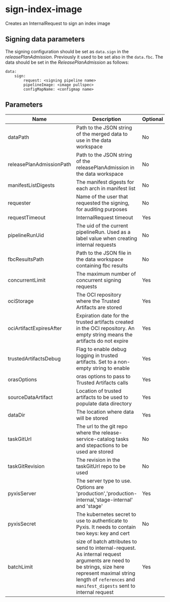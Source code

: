 # sign-index-image

Creates an InternalRequest to sign an index image

## Signing data parameters

 The signing configuration should be set as `data.sign` in the _releasePlanAdmission_. Previously it used to be
 set also in the `data.fbc`. The data should be set in the _ReleasePlanAdmission_ as follows:

```
data:
    sign:
        request: <signing pipeline name>
        pipelineImage: <image pullspec>
        configMapName: <configmap name>
```

## Parameters

| Name                     | Description                                                                                                                                                                                                           | Optional | Default value        |
|--------------------------|-----------------------------------------------------------------------------------------------------------------------------------------------------------------------------------------------------------------------|----------|----------------------|
| dataPath                 | Path to the JSON string of the merged data to use in the data workspace                                                                                                                                               | No       | -                    |
| releasePlanAdmissionPath | Path to the JSON string of the releasePlanAdmission in the data workspace                                                                                                                                             | No       | -                    |
| manifestListDigests      | The manifest digests for each arch in manifest list                                                                                                                                                                   | No       | -                    |
| requester                | Name of the user that requested the signing, for auditing purposes                                                                                                                                                    | No       | -                    |
| requestTimeout           | InternalRequest timeout                                                                                                                                                                                               | Yes      | 1800                 |
| pipelineRunUid           | The uid of the current pipelineRun. Used as a label value when creating internal requests                                                                                                                             | No       | -                    |
| fbcResultsPath           | Path to the JSON file in the data workspace containing fbc results                                                                                                                                                    | No       | -                    |
| concurrentLimit          | The maximum number of concurrent signing requests                                                                                                                                                                     | Yes      | 16                   |
| ociStorage               | The OCI repository where the Trusted Artifacts are stored                                                                                                                                                             | Yes      | empty                |
| ociArtifactExpiresAfter  | Expiration date for the trusted artifacts created in the OCI repository. An empty string means the artifacts do not expire                                                                                            | Yes      | 1d                   |
| trustedArtifactsDebug    | Flag to enable debug logging in trusted artifacts. Set to a non-empty string to enable                                                                                                                                | Yes      | ""                   |
| orasOptions              | oras options to pass to Trusted Artifacts calls                                                                                                                                                                       | Yes      | ""                   |
| sourceDataArtifact       | Location of trusted artifacts to be used to populate data directory                                                                                                                                                   | Yes      | ""                   |
| dataDir                  | The location where data will be stored                                                                                                                                                                                | Yes      | /var/workdir/release |
| taskGitUrl               | The url to the git repo where the release-service-catalog tasks and stepactions to be used are stored                                                                                                                 | No       | -                    |
| taskGitRevision          | The revision in the taskGitUrl repo to be used                                                                                                                                                                        | No       | -                    |
| pyxisServer              | The server type to use. Options are 'production','production-internal,'stage-internal' and 'stage'                                                                                                                    | Yes      | production           |
| pyxisSecret              | The kubernetes secret to use to authenticate to Pyxis. It needs to contain two keys: key and cert                                                                                                                     | No       | -                    |
| batchLimit               | size of batch attributes to send to internal-request. As internal request arguments are need to be strings, size here represent maximal string length of `references` and `manifest_digests` sent to internal request | Yes      | 4096                 |
